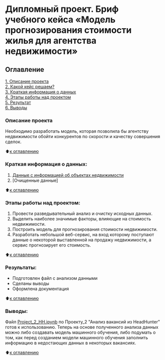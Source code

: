 # Дипломный проект. Бриф учебного кейса «Модель прогнозирования стоимости жилья для агентства недвижимости»      

## Оглавление  
[1. Описание проекта](https://github.com/Tatiana-Davydova/sf_data_science/tree/main/Skillfactory/DIPLOM_Housing_cost_forecasting_model/README.md#Описание-проекта)  
[2. Какой кейс решаем?](https://github.com/Tatiana-Davydova/sf_data_science/tree/main/Skillfactory/DIPLOM_Housing_cost_forecasting_model/README.md#Какой-кейс-решаем?)  
[3. Краткая информация о данных](https://github.com/Tatiana-Davydova/sf_data_science/tree/main/Skillfactory/DIPLOM_Housing_cost_forecasting_model/README.md#Краткая-информация-о-данных:)  
[4. Этапы работы над проектом](https://github.com/Tatiana-Davydova/sf_data_science/tree/main/Skillfactory/DIPLOM_Housing_cost_forecasting_model/README.md#Этапы-работы-над-проектом:)  
[5. Результат](https://github.com/Tatiana-Davydova/sf_data_science/tree/main/Skillfactory/DIPLOM_Housing_cost_forecasting_model/README.md#Результаты:)    
[6. Выводы](https://github.com/Tatiana-Davydova/sf_data_science/tree/main/Skillfactory/DIPLOM_Housing_cost_forecasting_model/README.md#Выводы:) 

### Описание проекта    
Необходимо разработать модель, которая позволила бы агентству недвижимости обойти конкурентов по скорости и качеству совершения сделок.

:arrow_up:[к оглавлению](https://github.com/Tatiana-Davydova/sf_data_science/tree/main/Skillfactory/DIPLOM_Housing_cost_forecasting_model/README.md#Оглавление)


### Краткая информация о данных:
1. [Данные с информацией об объектах недвижимости](https://ru.wikipedia.org/wiki/%D0%93%D0%BE%D1%80%D0%BE%D0%B4%D0%B0-%D0%BC%D0%B8%D0%BB%D0%BB%D0%B8%D0%BE%D0%BD%D0%B5%D1%80%D1%8B_%D0%A0%D0%BE%D1%81%D1%81%D0%B8%D0%B8)
2. [Очищенные данные]
  
:arrow_up:[к оглавлению](https://github.com/Tatiana-Davydova/sf_data_science/tree/main/Skillfactory/DIPLOM_Housing_cost_forecasting_model/README.md#Оглавление)


### Этапы работы над проектом:  
1. Провести разведывательный анализ и очистку исходных данных.
2. Выделить наиболее значимые факторы, влияющие на стоимость недвижимости.
3. Построить модель для прогнозирования стоимости недвижимости.
4. Разработать небольшой веб-сервис, на вход которому поступают данные о некоторой выставленной на продажу недвижимости, а сервис прогнозирует его стоимость.


:arrow_up:[к оглавлению](https://github.com/Tatiana-Davydova/sf_data_science/tree/main/Skillfactory/DIPLOM_Housing_cost_forecasting_model/README.md#Оглавление)


### Результаты:  
- Подготовлен файл с анализом данными 
- Сделаны выводы
- Оформлена документация

:arrow_up:[к оглавлению](https://github.com/Tatiana-Davydova/sf_data_science/tree/main/Skillfactory/DIPLOM_Housing_cost_forecasting_model/README.md#Оглавление)


### Выводы:  
Файл [Project_2_HH.ipynb](https://github.com/Tatiana-Davydova/sf_data_science/tree/main/Skillfactory/PROJECT_2%20Head%20Hunter/Project_2_HH.ipynb) по Проекту_2 "Анализ вакансий из HeadHunter" готов к использованию. 
Теперь на основе полученного анализа данных можно либо создавать модель машинного обучения, либо подумать о том, как перед созданием модели машинного обучения заполнить информацию в недостающих данных в некоторых вакансиях.

:arrow_up:[к оглавлению](https://github.com/Tatiana-Davydova/sf_data_science/tree/main/Skillfactory/DIPLOM_Housing_cost_forecasting_model/README.md#Оглавление)
